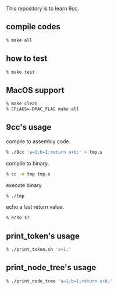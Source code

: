 This repository is to learn 9cc.

## compile codes
```sh
% make all
```

## how to test
```sh
% make test
```

## MacOS support
```sh
% make clean
% CFLAGS=-DMAC_FLAG make all
```

## 9cc's usage
 compile to assembly code.
```sh
% ./9cc 'a=1;b=1;return a+b;' > tmp.s
```
 compile to binary.
```sh
% cc -o tmp tmp.s
```
 execute binary
```sh
% ./tmp
```
 echo a last return value.
```sh
% echo $?
```

## print_token's usage
```sh
% ./print_token.sh 'a=1;'
```

## print_node_tree's usage
```sh
% ./print_node_tree 'a=1;b=1;return a+b;'
```
